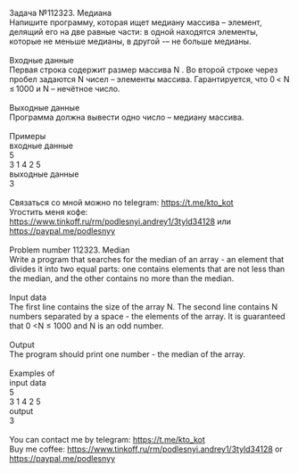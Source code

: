 Задача №112323. Медиана<br />Напишите программу, которая ищет медиану массива – элемент, делящий его на две равные части: в одной находятся элементы, которые не меньше медианы, в другой -– не больше медианы.<br /><br />Входные данные<br />Первая строка содержит размер массива N . Во второй строке через пробел задаются N чисел – элементы массива. Гарантируется, что 0 < N ≤ 1000 и N – нечётное число.<br /><br />Выходные данные<br />Программа должна вывести одно число – медиану массива.<br /><br />Примеры<br />входные данные<br />5<br />3 1 4 2 5<br />выходные данные<br />3<br /><br />Связаться со мной можно по telegram: https://t.me/kto_kot<br />Угостить меня кофе: https://www.tinkoff.ru/rm/podlesnyi.andrey1/3tyld34128 или https://paypal.me/podlesnyy<br /><br />Problem number 112323. Median<br />Write a program that searches for the median of an array - an element that divides it into two equal parts: one contains elements that are not less than the median, and the other contains no more than the median.<br /><br />Input data<br />The first line contains the size of the array N. The second line contains N numbers separated by a space - the elements of the array. It is guaranteed that 0 <N ≤ 1000 and N is an odd number.<br /><br />Output<br />The program should print one number - the median of the array.<br /><br />Examples of<br />input data<br />5<br />3 1 4 2 5<br />output<br />3<br /><br /> You can contact me by telegram: https://t.me/kto_kot <br /> Buy me coffee: https://www.tinkoff.ru/rm/podlesnyi.andrey1/3tyld34128 or https://paypal.me/podlesnyy